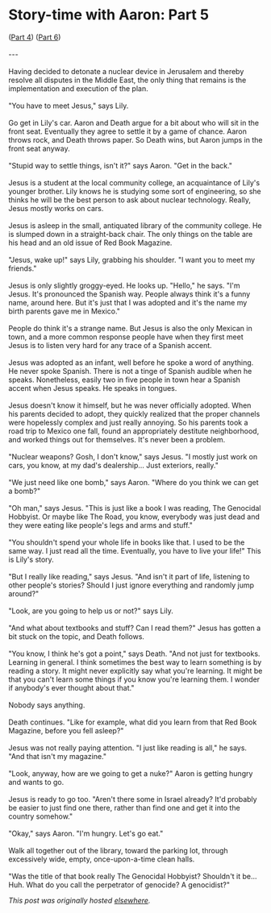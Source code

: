 # Story-time with Aaron: Part 5

<p>(<a href="http://planspace.blogspot.com/2010/04/story-time-with-aaron-part-4.html">Part 4</a>) (<a href="http://planspace.blogspot.com/2010/04/story-time-with-aaron-part-6.html">Part 6</a>)<br><br>---<br><br>Having decided to detonate a nuclear device in Jerusalem and thereby  resolve all disputes in the Middle East, the only thing that remains is  the implementation and execution of the plan.<br><br>"You have to meet Jesus," says Lily.<br><br>Go get in Lily's car. Aaron and Death argue for a bit about who will sit  in the front seat. Eventually they agree to settle it by a game of  chance. Aaron throws rock, and Death throws paper. So Death wins, but  Aaron jumps in the front seat anyway.<br><br>"Stupid way to settle things, isn't it?" says Aaron. "Get in the back."<br><br>Jesus is a student at the local community college, an acquaintance of  Lily's younger brother. Lily knows he is studying some sort of  engineering, so she thinks he will be the best person to ask about  nuclear technology. Really, Jesus mostly works on cars.<br><br>Jesus is asleep in the small, antiquated library of the community  college. He is slumped down in a straight-back chair. The only things on  the table are his head and an old issue of Red Book Magazine.<br><br>"Jesus, wake up!" says Lily, grabbing his shoulder. "I want you to meet  my friends."<br><br>Jesus is only slightly groggy-eyed. He looks up. "Hello," he says. "I'm  Jesus. It's pronounced the Spanish way. People always think it's a funny  name, around here. But it's just that I was adopted and it's the name  my birth parents gave me in Mexico."<br><br>People do think it's a strange name. But Jesus is also the only Mexican  in town, and a more common response people have when they first meet  Jesus is to listen very hard for any trace of a Spanish accent.<br><br>Jesus was adopted as an infant, well before he spoke a word of anything.  He never spoke Spanish. There is not a tinge of Spanish audible when he  speaks. Nonetheless, easily two in five people in town hear a Spanish  accent when Jesus speaks. He speaks in tongues.<br><br>Jesus doesn't know it himself, but he was never officially adopted. When  his parents decided to adopt, they quickly realized that the proper  channels were hopelessly complex and just really annoying. So his  parents took a road trip to Mexico one fall, found an appropriately  destitute neighborhood, and worked things out for themselves. It's never  been a problem.<br><br>"Nuclear weapons? Gosh, I don't know," says Jesus. "I mostly just work  on cars, you know, at my dad's dealership... Just exteriors, really."<br><br>"We just need like one bomb," says Aaron. "Where do you think we can get  a bomb?"<br><br>"Oh man," says Jesus. "This is just like a book I was reading, The  Genocidal Hobbyist. Or maybe like The Road, you know, everybody was just  dead and they were eating like people's legs and arms and stuff."<br><br>"You shouldn't spend your whole life in books like that. I used to be  the same way. I just read all the time. Eventually, you have to live  your life!" This is Lily's story.<br><br>"But I really like reading," says Jesus. "And isn't it part of life,  listening to other people's stories? Should I just ignore everything and  randomly jump around?"<br><br>"Look, are you going to help us or not?" says Lily.<br><br>"And what about textbooks and stuff? Can I read them?" Jesus has gotten a  bit stuck on the topic, and Death follows.<br><br>"You know, I think he's got a point," says Death. "And not just for  textbooks. Learning in general. I think sometimes the best way to learn  something is by reading a story. It might never explicitly say what  you're learning. It might be that you can't learn some things if you  know you're learning them. I wonder if anybody's ever thought about  that."<br><br>Nobody says anything.<br><br>Death continues. "Like for example, what did you learn from that Red  Book Magazine, before you fell asleep?"<br><br>Jesus was not really paying attention. "I just like reading is all," he  says. "And that isn't my magazine."<br><br>"Look, anyway, how are we going to get a nuke?" Aaron is getting hungry  and wants to go.<br><br>Jesus is ready to go too. "Aren't there some in Israel already? It'd  probably be easier to just find one there, rather than find one and get  it into the country somehow."<br><br>"Okay," says Aaron. "I'm hungry. Let's go eat."<br><br>Walk all together out of the library, toward the parking lot, through  excessively wide, empty, once-upon-a-time clean halls.<br><br>"Was the title of that book really The Genocidal Hobbyist? Shouldn't it  be... Huh. What do you call the perpetrator of genocide? A genocidist?"</p>


*This post was originally hosted [elsewhere](http://planspace.blogspot.com/2010/04/story-time-with-aaron-part-5.html).*
